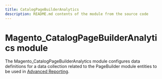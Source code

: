 ```yaml
---
title: CatalogPageBuilderAnalytics
description: README.md contents of the module from the source code
---
```


# Magento_CatalogPageBuilderAnalytics module

The Magento_CatalogPageBuilderAnalytics module configures data definitions for a data collection related to the PageBuilder module entities to be used in [Advanced Reporting](https://developer.adobe.com/commerce/php/development/advanced-reporting/modules/).
